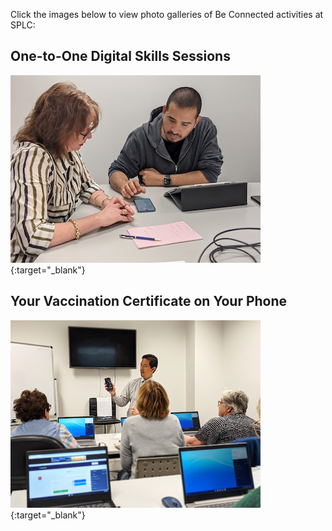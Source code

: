 Click the images below to view photo galleries of Be Connected activities at SPLC:

## One-to-One Digital Skills Sessions
[![Click image to view gallery](/img/beconnected/one-to-one-icon.jpg)](https://photos.app.goo.gl/GctjEFp7bo1yUuLe9){:target="_blank"}

## Your Vaccination Certificate on Your Phone
[![Click image to view gallery](/img/beconnected/vax-cert-icon.jpg)](https://photos.app.goo.gl/JgtV7NAFp9WSjJHP8){:target="_blank"}
